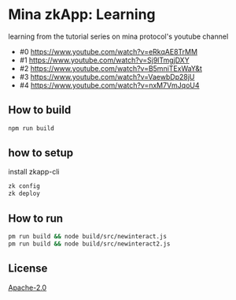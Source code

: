 # Mina zkApp: Learning

learning from the tutorial series on mina protocol's youtube channel
- #0 https://www.youtube.com/watch?v=eRkqAE8TrMM
- #1 https://www.youtube.com/watch?v=Sj9lTmgjDXY
- #2 https://www.youtube.com/watch?v=B5mniTExWaY&t
- #3 https://www.youtube.com/watch?v=VaewbDp28jU
- #4 https://www.youtube.com/watch?v=nxM7VmJqoU4

## How to build

```sh
npm run build
```

## how to setup
install zkapp-cli

```sh
zk config
zk deploy
```

## How to run

```sh
pm run build && node build/src/newinteract.js
pm run build && node build/src/newinteract2.js
```



## License

[Apache-2.0](LICENSE)
